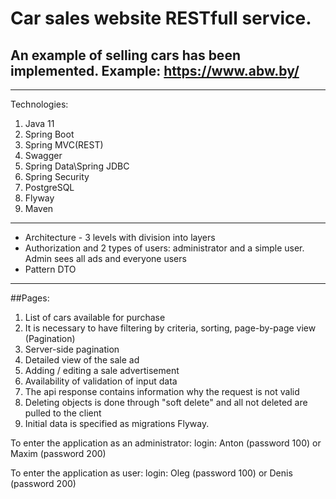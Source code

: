 # Car sales website RESTfull service.
## An example of selling cars has been implemented. Example: https://www.abw.by/
---
Technologies:
1. Java 11
2. Spring Boot
3. Spring MVC(REST)
4. Swagger
5. Spring Data\Spring JDBC
6. Spring Security
7. PostgreSQL
8. Flyway
9. Maven
---
- Architecture - 3 levels with division into layers
- Authorization and 2 types of users: administrator
and a simple user. Admin sees all ads and everyone
users
- Pattern DTO
---



##Pages:
1. List of cars available for purchase
2. It is necessary to have filtering by criteria, sorting, page-by-page
 view (Pagination)
3. Server-side pagination
4. Detailed view of the sale ad
5. Adding / editing a sale advertisement
6. Availability of validation of input data
7. The api response contains information why the request is not valid
8. Deleting objects is done through "soft delete"
 and all not deleted are pulled to the client
9. Initial data is specified as migrations
Flyway.


To enter the application as an administrator: login: Anton (password 100) or Maxim (password 200)

To enter the application as user: login: Oleg (password 100) or Denis (password 200)
